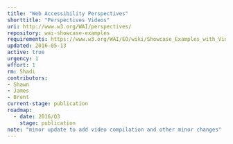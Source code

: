 ```yaml
---
title: "Web Accessibility Perspectives"
shorttitle: "Perspectives Videos"
uri: http://www.w3.org/WAI/perspectives/
repository: wai-showcase-examples
requirements: https://www.w3.org/WAI/EO/wiki/Showcase_Examples_with_Videos/Requirements_Analysis
updated: 2016-05-13
active: true
urgency: 1
effort: 1
rm: Shadi
contributors:
- Shawn
- James
- Brent
current-stage: publication
roadmap:
  - date: 2016/Q3
    stage: publication
note: "minor update to add video compilation and other minor changes"
---
```

